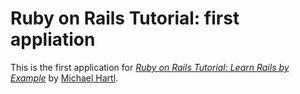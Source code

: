 # Ruby on Rails Tutorial: first appliation

This is the first application for 
[*Ruby on Rails Tutorial: Learn Rails by Example*](http://railstutorial.org)
by [Michael Hartl](http://michaelhartl.com/).
